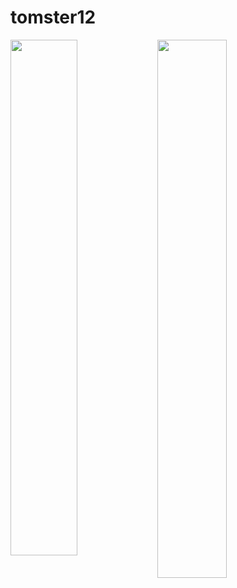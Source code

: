 #  tomster12

<img align="left" width="46%" src="https://github-readme-stats.vercel.app/api?username=Jensen6842&count_private=true&theme=radical&show_icons=true" />

<img align="left" width="47%" src="https://github-readme-stats.vercel.app/api/top-langs/?username=Jensen6842&layout=compact&hide=jupyter%20notebook,html" />
